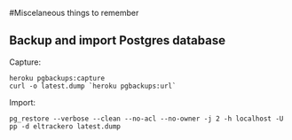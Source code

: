 #Miscelaneous things to remember

## Backup and import Postgres database

Capture:

```
heroku pgbackups:capture
curl -o latest.dump `heroku pgbackups:url`
```
Import:

```
pg_restore --verbose --clean --no-acl --no-owner -j 2 -h localhost -U pp -d eltrackero latest.dump
```